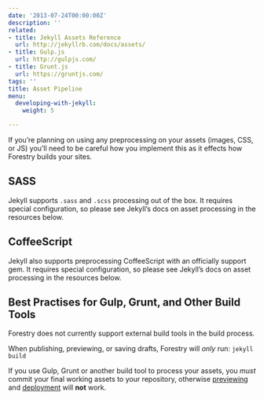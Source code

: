 ```yaml
---
date: '2013-07-24T00:00:00Z'
description: ''
related:
- title: Jekyll Assets Reference
  url: http://jekyllrb.com/docs/assets/
- title: Gulp.js
  url: http://gulpjs.com/
- title: Grunt.js
  url: https://gruntjs.com/
tags: ''
title: Asset Pipeline
menu:
  developing-with-jekyll:
    weight: 5

---
```

If you’re planning on using any preprocessing on your assets (images, CSS, or JS) you’ll need to be careful how you implement this as it effects how Forestry builds your sites.

## SASS
Jekyll supports `.sass` and `.scss` processing out of the box. It requires special configuration, so please see Jekyll’s docs on asset processing in the resources below.

## CoffeeScript
Jekyll also supports preprocessing CoffeeScript with an officially support gem. It requires special configuration, so please see Jekyll’s docs on asset processing in the resources below.

## Best Practises for Gulp, Grunt, and Other Build Tools
Forestry does not currently support external build tools in the build process.

When publishing, previewing, or saving drafts, Forestry will *only* run:
`jekyll build`

If you use Gulp, Grunt or another build tool to process your assets, you *must* commit your final working assets to your repository, otherwise [previewing][1] and [deployment][2] will **not** work.

[1]: /docs/deployment-and-management/previewing
[2]: /docs/deployment-and-management/setting-up-deployment
